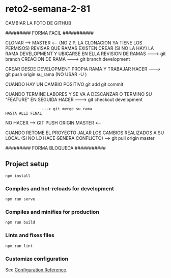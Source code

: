 # reto2-semana-2-81

CAMBIAR LA FOTO DE  GITHUB  

#########       FORMA FACIL      ###########

CLONAR   -->  MASTER  <--  (NO ZIP, LA CLONACION YA TIENE LOS PERMISOS)
REVISAR QUE RAMAS EXISTEN
CREAR (SI NO LA HAY) LA RAMA  DEVELOPMENT Y UBICARSE EN ELLA
REVISION DE RAMAS   ---> git branch
CREACION DE RAMA    ---> git branch development

CREAR DESDE DEVELOPMENT PROPIA RAMA Y TRABAJAR
           HACER    ---> git push origin su_rama    (NO USAR -U  )

CUANDO HAY UN CAMBIO POSITIVO    git add      git commit

CUANDO TERMINE  LABORES Y SE VA A DESCANZAR O TERMINO SU "FEATURE"
EN SEGUIDA HACER    ---> git checkout development

                    ---> git merge su_rama
    HASTA ALLI FINAL

NO HACER  -->  GIT PUSH ORIGIN MASTER <--


CUANDO RETOME EL PROYECTO
JALAR LOS CAMBIOS REALIZADOS A SU LOCAL (SI NO LO HACE GENERA CONFLICTO)
--> git pull origin master


#########       FORMA BLOQUEDA      ###########



## Project setup
```
npm install
```

### Compiles and hot-reloads for development
```
npm run serve
```

### Compiles and minifies for production
```
npm run build
```

### Lints and fixes files
```
npm run lint
```

### Customize configuration
See [Configuration Reference](https://cli.vuejs.org/config/).
